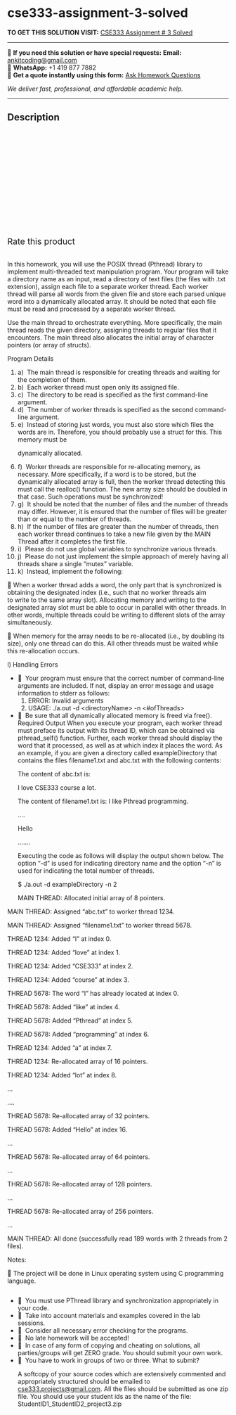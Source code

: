 # cse333-assignment-3-solved
**TO GET THIS SOLUTION VISIT:** [CSE333  Assignment # 3  Solved](https://www.ankitcodinghub.com/product/cse333-assignment-3-solved-3/)


---

📩 **If you need this solution or have special requests:** **Email:** ankitcoding@gmail.com  
📱 **WhatsApp:** +1 419 877 7882  
📄 **Get a quote instantly using this form:** [Ask Homework Questions](https://www.ankitcodinghub.com/services/ask-homework-questions/)

*We deliver fast, professional, and affordable academic help.*

---

<h2>Description</h2>



<div class="kk-star-ratings kksr-auto kksr-align-center kksr-valign-top" data-payload="{&quot;align&quot;:&quot;center&quot;,&quot;id&quot;:&quot;100354&quot;,&quot;slug&quot;:&quot;default&quot;,&quot;valign&quot;:&quot;top&quot;,&quot;ignore&quot;:&quot;&quot;,&quot;reference&quot;:&quot;auto&quot;,&quot;class&quot;:&quot;&quot;,&quot;count&quot;:&quot;0&quot;,&quot;legendonly&quot;:&quot;&quot;,&quot;readonly&quot;:&quot;&quot;,&quot;score&quot;:&quot;0&quot;,&quot;starsonly&quot;:&quot;&quot;,&quot;best&quot;:&quot;5&quot;,&quot;gap&quot;:&quot;4&quot;,&quot;greet&quot;:&quot;Rate this product&quot;,&quot;legend&quot;:&quot;0\/5 - (0 votes)&quot;,&quot;size&quot;:&quot;24&quot;,&quot;title&quot;:&quot;CSE333&nbsp; Assignment # 3&nbsp; Solved&quot;,&quot;width&quot;:&quot;0&quot;,&quot;_legend&quot;:&quot;{score}\/{best} - ({count} {votes})&quot;,&quot;font_factor&quot;:&quot;1.25&quot;}">

<div class="kksr-stars">

<div class="kksr-stars-inactive">
            <div class="kksr-star" data-star="1" style="padding-right: 4px">


<div class="kksr-icon" style="width: 24px; height: 24px;"></div>
        </div>
            <div class="kksr-star" data-star="2" style="padding-right: 4px">


<div class="kksr-icon" style="width: 24px; height: 24px;"></div>
        </div>
            <div class="kksr-star" data-star="3" style="padding-right: 4px">


<div class="kksr-icon" style="width: 24px; height: 24px;"></div>
        </div>
            <div class="kksr-star" data-star="4" style="padding-right: 4px">


<div class="kksr-icon" style="width: 24px; height: 24px;"></div>
        </div>
            <div class="kksr-star" data-star="5" style="padding-right: 4px">


<div class="kksr-icon" style="width: 24px; height: 24px;"></div>
        </div>
    </div>

<div class="kksr-stars-active" style="width: 0px;">
            <div class="kksr-star" style="padding-right: 4px">


<div class="kksr-icon" style="width: 24px; height: 24px;"></div>
        </div>
            <div class="kksr-star" style="padding-right: 4px">


<div class="kksr-icon" style="width: 24px; height: 24px;"></div>
        </div>
            <div class="kksr-star" style="padding-right: 4px">


<div class="kksr-icon" style="width: 24px; height: 24px;"></div>
        </div>
            <div class="kksr-star" style="padding-right: 4px">


<div class="kksr-icon" style="width: 24px; height: 24px;"></div>
        </div>
            <div class="kksr-star" style="padding-right: 4px">


<div class="kksr-icon" style="width: 24px; height: 24px;"></div>
        </div>
    </div>
</div>


<div class="kksr-legend" style="font-size: 19.2px;">
            <span class="kksr-muted">Rate this product</span>
    </div>
    </div>
<div class="page" title="Page 1">
<div class="layoutArea">
<div class="column">
&nbsp;

In this homework, you will use the POSIX thread (Pthread) library to implement multi-threaded text manipulation program. Your program will take a directory name as an input, read a directory of text files (the files with .txt extension), assign each file to a separate worker thread. Each worker thread will parse all words from the given file and store each parsed unique word into a dynamically allocated array. It should be noted that each file must be read and processed by a separate worker thread.

Use the main thread to orchestrate everything. More specifically, the main thread reads the given directory, assigning threads to regular files that it encounters. The main thread also allocates the initial array of character pointers (or array of structs).

Program Details

<ol>
<li>a) &nbsp;The main thread is responsible for creating threads and waiting for the completion of them.</li>
<li>b) &nbsp;Each worker thread must open only its assigned file.</li>
<li>c) &nbsp;The directory to be read is specified as the first command-line argument.</li>
<li>d) &nbsp;The number of worker threads is specified as the second command-line
argument.
</li>
<li>e) &nbsp;Instead of storing just words, you must also store which files the words are in.
Therefore, you should probably use a struct for this. This memory must be

dynamically allocated.
</li>
<li>f) &nbsp;Worker threads are responsible for re-allocating memory, as necessary. More
specifically, if a word is to be stored, but the dynamically allocated array is full, then the worker thread detecting this must call the realloc() function. The new array size should be doubled in that case. Such operations must be synchronized!
</li>
<li>g) &nbsp;It should be noted that the number of files and the number of threads may differ. However, it is ensured that the number of files will be greater than or equal to the number of threads.</li>
<li>h) &nbsp;If the number of files are greater than the number of threads, then each worker thread continues to take a new file given by the MAIN Thread after it completes the first file.</li>
<li>i) &nbsp;Please do not use global variables to synchronize various threads.</li>
<li>j) &nbsp;Please do not just implement the simple approach of merely having all
threads share a single “mutex” variable.
</li>
<li>k) &nbsp;Instead, implement the following:</li>
</ol>
 When a worker thread adds a word, the only part that is synchronized is obtaining the designated index (i.e., such that no worker threads aim

</div>
</div>
</div>
<div class="page" title="Page 2">
<div class="layoutArea">
<div class="column">
to write to the same array slot). Allocating memory and writing to the designated array slot must be able to occur in parallel with other threads. In other words, multiple threads could be writing to different slots of the array simultaneously.

 When memory for the array needs to be re-allocated (i.e., by doubling its size), only one thread can do this. All other threads must be waited while this re-allocation occurs.

l) Handling Errors

<ul>
<li> &nbsp;Your program must ensure that the correct number of command-line
arguments are included. If not, display an error message and usage information to stderr as follows:

<ol>
<li>ERROR: Invalid arguments</li>
<li>USAGE: ./a.out -d &lt;directoryName&gt; -n &lt;#ofThreads&gt;</li>
</ol>
</li>
<li> &nbsp;Be sure that all dynamically allocated memory is freed via free(). Required Output
When you execute your program, each worker thread must preface its output with its thread ID, which can be obtained via pthread_self() function. Further, each worker thread should display the word that it processed, as well as at which index it places the word. As an example, if you are given a directory called exampleDirectory that contains the files filename1.txt and abc.txt with the following contents:

The content of abc.txt is:

I love CSE333 course a lot.

The content of filename1.txt is: I like Pthread programming.

….

Hello

…….

Executing the code as follows will display the output shown below. The option “-d” is used for indicating directory name and the option “-n” is used for indicating the total number of threads.

$ ./a.out -d exampleDirectory -n 2

MAIN THREAD: Allocated initial array of 8 pointers.
</li>
</ul>
</div>
</div>
</div>
<div class="page" title="Page 3">
<div class="layoutArea">
<div class="column">
MAIN THREAD: Assigned “abc.txt” to worker thread 1234.

MAIN THREAD: Assigned “filename1.txt” to worker thread 5678.

THREAD 1234: Added “I” at index 0.

THREAD 1234: Added “love” at index 1.

THREAD 1234: Added “CSE333” at index 2.

THREAD 1234: Added “course” at index 3.

THREAD 5678: The word “I” has already located at index 0.

THREAD 5678: Added “like” at index 4.

THREAD 5678: Added “Pthread” at index 5.

THREAD 5678: Added “programming” at index 6.

THREAD 1234: Added “a” at index 7.

THREAD 1234: Re-allocated array of 16 pointers.

THREAD 1234: Added “lot” at index 8.

…

….

THREAD 5678: Re-allocated array of 32 pointers.

THREAD 5678: Added “Hello” at index 16.

…

THREAD 5678: Re-allocated array of 64 pointers.

…

THREAD 5678: Re-allocated array of 128 pointers.

…

THREAD 5678: Re-allocated array of 256 pointers.

…

MAIN THREAD: All done (successfully read 189 words with 2 threads from 2 files).

Notes:

 The project will be done in Linux operating system using C programming language.

</div>
</div>
</div>
<div class="page" title="Page 4">
<div class="layoutArea">
<div class="column">
<ul>
<li> &nbsp;You must use PThread library and synchronization appropriately in your code.</li>
<li> &nbsp;Take into account materials and examples covered in the lab sessions.</li>
<li> &nbsp;Consider all necessary error checking for the programs.</li>
<li> &nbsp;No late homework will be accepted!</li>
<li> &nbsp;In case of any form of copying and cheating on solutions, all parties/groups will get
ZERO grade. You should submit your own work.
</li>
<li> &nbsp;You have to work in groups of two or three.
What to submit?

A softcopy of your source codes which are extensively commented and appropriately structured should be emailed to cse333.projects@gmail.com. All the files should be submitted as one zip file. You should use your student ids as the name of the file: StudentID1_StudentID2_project3.zip
</li>
</ul>
</div>
</div>
</div>
